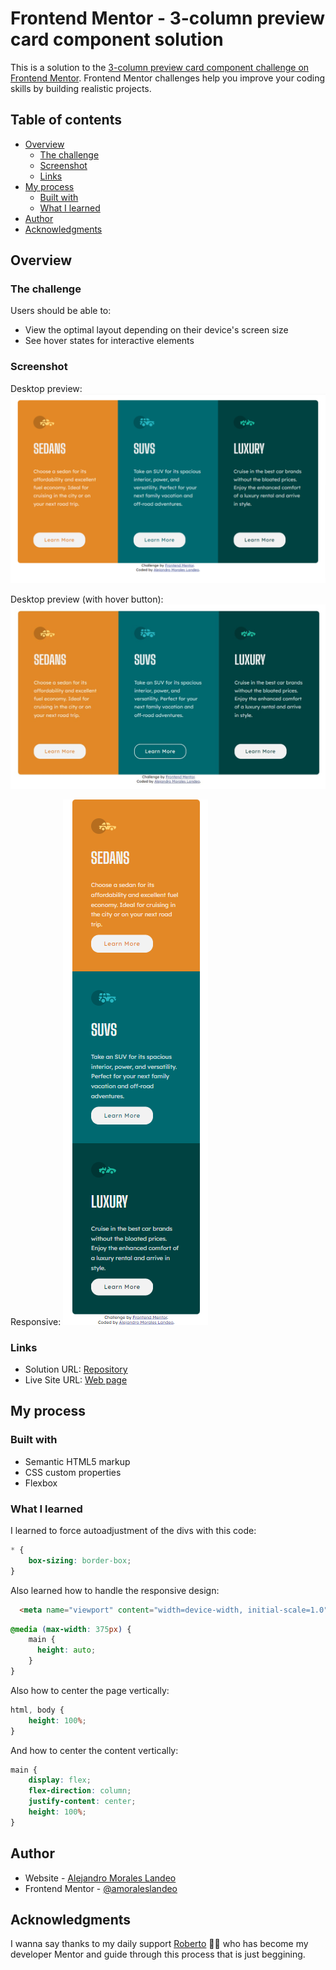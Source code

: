 # Frontend Mentor - 3-column preview card component solution

This is a solution to the [3-column preview card component challenge on Frontend Mentor](https://www.frontendmentor.io/challenges/3column-preview-card-component-pH92eAR2-). Frontend Mentor challenges help you improve your coding skills by building realistic projects. 

## Table of contents

- [Overview](#overview)
  - [The challenge](#the-challenge)
  - [Screenshot](#screenshot)
  - [Links](#links)
- [My process](#my-process)
  - [Built with](#built-with)
  - [What I learned](#what-i-learned)
- [Author](#author)
- [Acknowledgments](#acknowledgments)



## Overview

### The challenge

Users should be able to:

- View the optimal layout depending on their device's screen size
- See hover states for interactive elements

### Screenshot
Desktop preview:
![Desktop_preview](./design/desktop_preview_complete.png)

Desktop preview (with hover button):
![Desktop_with_hover](./design/active_states_complete.png)

Responsive:
![Responsive_preview](./design/responsive_complete.png)

### Links

- Solution URL: [Repository](https://github.com/amoraleslandeo/3-column-preview-card-component.github.io)
- Live Site URL: [Web page](https://amoraleslandeo.github.io/3-column-preview-card-component.github.io/)

## My process

### Built with

- Semantic HTML5 markup
- CSS custom properties
- Flexbox

### What I learned

I learned to force autoadjustment of the divs with this code:
```css
* {
    box-sizing: border-box;
}
```

Also learned how to handle the responsive design:
```html
  <meta name="viewport" content="width=device-width, initial-scale=1.0">
```

```css
@media (max-width: 375px) {
    main {
      height: auto;
    }
}
```

Also how to center the page vertically:
```css
html, body {
    height: 100%;
}
```
And how to center the content vertically:
```css
main {
    display: flex;
    flex-direction: column;
    justify-content: center;
    height: 100%;
}
```

## Author

- Website - [Alejandro Morales Landeo](https://amoraleslandeo.github.io/personal-page.github.io/)
- Frontend Mentor - [@amoraleslandeo](https://www.frontendmentor.io/profile/amoraleslandeo)


## Acknowledgments

I wanna say thanks to my daily support [Roberto](https://github.com/RobertoSilvaZ) 🙌😉 who has become my developer Mentor and guide through this process that is just beggining.

